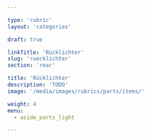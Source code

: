 ```yaml
---

type: 'rubric'
layout: 'categories'

draft: true

linkTitle: 'Rücklichter'
slug: 'ruecklichter'
section: 'rear'

title: 'Rücklichter'
description: 'TODO'
image: '/media/images/rubrics/parts/items/'

weight: 4
menu:
  - aside_parts_light  

---
```

